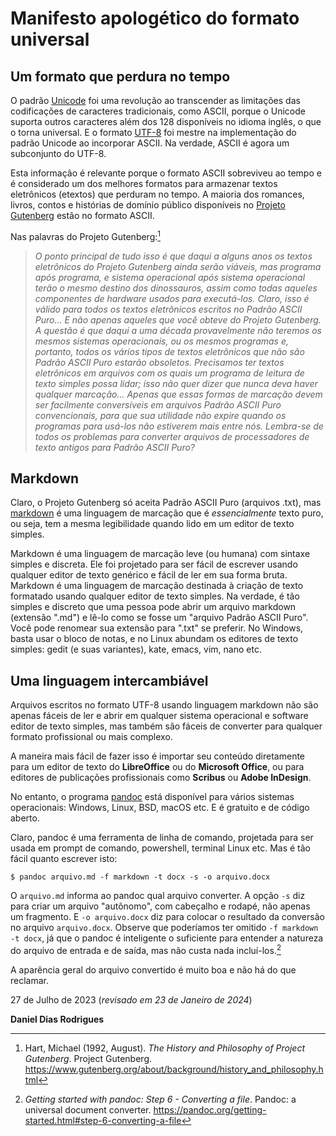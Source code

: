# Manifesto apologético do formato universal

## Um formato que perdura no tempo

O padrão [Unicode](https://en.wikipedia.org/wiki/Unicode) foi uma revolução ao transcender as limitações das codificações de caracteres tradicionais, como ASCII, porque o Unicode suporta outros caracteres além dos 128 disponíveis no idioma inglês, o que o torna universal. E o formato [UTF-8](https://en.wikipedia.org/wiki/UTF-8) foi mestre na implementação do padrão Unicode ao incorporar ASCII. Na verdade, ASCII é agora um subconjunto do UTF-8.

Esta informação é relevante porque o formato ASCII sobreviveu ao tempo e é considerado um dos melhores formatos para armazenar textos eletrônicos (etextos) que perduram no tempo. A maioria dos romances, livros, contos e histórias de domínio público disponíveis no [Projeto Gutenberg](https://www.gutenberg.org) estão no formato ASCII.

Nas palavras do Projeto Gutenberg:[^1]

> _O ponto principal de tudo isso é que daqui a alguns anos os textos eletrônicos do Projeto Gutenberg ainda serão viáveis, mas programa após programa, e sistema operacional após sistema operacional terão o mesmo destino dos dinossauros, assim como todas aqueles componentes de hardware usados para executá-los. Claro, isso é válido para todos os textos eletrônicos escritos no Padrão ASCII Puro... E não apenas aqueles que você obteve do Projeto Gutenberg. A questão é que daqui a uma década provavelmente não teremos os mesmos sistemas operacionais, ou os mesmos programas e, portanto, todos os vários tipos de textos eletrônicos que não são Padrão ASCII Puro estarão obsoletos. Precisamos ter textos eletrônicos em arquivos com os quais um programa de leitura de texto simples possa lidar; isso não quer dizer que nunca deva haver qualquer marcação... Apenas que essas formas de marcação devem ser facilmente conversíveis em arquivos Padrão ASCII Puro convencionais, para que sua utilidade não expire quando os programas para usá-los não estiverem mais entre nós. Lembra-se de todos os problemas para converter arquivos de processadores de texto antigos para Padrão ASCII Puro?_

## Markdown

Claro, o Projeto Gutenberg só aceita Padrão ASCII Puro (arquivos .txt), mas [markdown](https://en.wikipedia.org/wiki/Markdown) é uma linguagem de marcação que é _essencialmente_ texto puro, ou seja, tem a mesma legibilidade quando lido em um editor de texto simples.

Markdown é uma linguagem de marcação leve (ou humana) com sintaxe simples e discreta. Ele foi projetado para ser fácil de escrever usando qualquer editor de texto genérico e fácil de ler em sua forma bruta. Markdown é uma linguagem de marcação destinada à criação de texto formatado usando qualquer editor de texto simples. Na verdade, é tão simples e discreto que uma pessoa pode abrir um arquivo markdown (extensão ".md") e lê-lo como se fosse um "arquivo Padrão ASCII Puro". Você pode renomear sua extensão para ".txt" se preferir. No Windows, basta usar o bloco de notas, e no Linux abundam os editores de texto simples: gedit (e suas variantes), kate, emacs, vim, nano etc.

## Uma linguagem intercambiável

Arquivos escritos no formato UTF-8 usando linguagem markdown não são apenas fáceis de ler e abrir em qualquer sistema operacional e software editor de texto simples, mas também são fáceis de converter para qualquer formato profissional ou mais complexo.

A maneira mais fácil de fazer isso é importar seu conteúdo diretamente para um editor de texto do **LibreOffice** ou do **Microsoft Office**, ou para editores de publicações profissionais como **Scribus** ou **Adobe InDesign**.

No entanto, o programa [pandoc](https://pandoc.org) está disponível para vários sistemas operacionais: Windows, Linux, BSD, macOS etc. E é gratuito e de código aberto.

Claro, pandoc é uma ferramenta de linha de comando, projetada para ser usada em prompt de comando, powershell, terminal Linux etc. Mas é tão fácil quanto escrever isto:

```shell
$ pandoc arquivo.md -f markdown -t docx -s -o arquivo.docx
```

O `arquivo.md` informa ao pandoc qual arquivo converter. A opção `-s` diz para criar um arquivo "autônomo", com cabeçalho e rodapé, não apenas um fragmento. E `-o arquivo.docx` diz para colocar o resultado da conversão no arquivo `arquivo.docx`. Observe que poderíamos ter omitido `-f markdown -t docx`, já que o pandoc é inteligente o suficiente para entender a natureza do arquivo de entrada e de saída, mas não custa nada incluí-los.[^2]

A aparência geral do arquivo convertido é muito boa e não há do que reclamar.

27 de Julho de 2023 (_revisado em 23 de Janeiro de 2024_)

**Daniel Dias Rodrigues**


[^1]: Hart, Michael (1992, August). _The History and Philosophy of Project Gutenberg_. Project Gutenberg. https://www.gutenberg.org/about/background/history_and_philosophy.html

[^2]: _Getting started with pandoc: Step 6 - Converting a file_. Pandoc: a universal document converter. https://pandoc.org/getting-started.html#step-6-converting-a-file